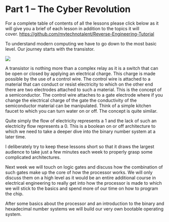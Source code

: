 # Part 1 – The Cyber Revolution

For a complete table of contents of all the lessons please click below as it will give you a brief of each lesson in addition to the topics it will cover.&nbsp;https://github.com/mytechnotalent/Reverse-Engineering-Tutorial

To understand modern computing we have to go down to the most basic level.&nbsp;Our journey starts with the transistor.&nbsp;

<div class="slate-resizable-image-embed slate-image-embed__resize-middle"><img src="https://media-exp1.licdn.com/dms/image/C4E12AQFGmxN26R762w/article-inline_image-shrink_1000_1488/0/1535107553506?e=1614211200&amp;v=beta&amp;t=9yXQqeZS4NPURvZzzwIaEw8YFqKXVe3-3HUZ1r-yUA0"/></div>

A transistor is nothing more than a complex relay as it is a switch that can be open or closed by applying an electrical charge.&nbsp;This charge is made possible by the use of a control wire.&nbsp;The control wire is attached to a material that can conduct or resist electricity to which on the other end there are two electrodes attached to such a material.&nbsp;This is the concept of a semiconductor.&nbsp;The control wire attaches to a gate electrode where if you change the electrical charge of the gate the conductivity of the semiconductor material can be manipulated.&nbsp;Think of a simple kitchen faucet to which you can turn water on or off.&nbsp;The concept is quite similar.

Quite simply the flow of electricity represents a 1 and the lack of such an electricity flow represents a 0.&nbsp;This is a boolean on or off architecture to which we need to take a deeper dive into the binary number system at a later time.

I deliberately try to keep these lessons short so that it draws the largest audience to take just a few minutes each week to properly grasp some complicated architectures.

Next week we will touch on logic gates and discuss how the combination of such gates make up the core of how the processor works. We will only discuss them on a high level as it would be an entire additional course in electrical engineering to really get into how the processor is made to which we will stick to the basics and spend more of our time on how to program the chip.

After some basics about the processor and an introduction to the binary and hexadecimal number systems we will build our very own bootable operating system.